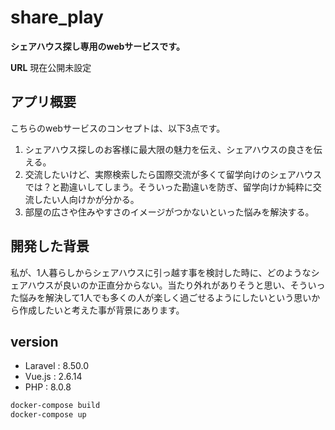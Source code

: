 # share_play

**シェアハウス探し専用のwebサービスです。**

**URL** 現在公開未設定

## アプリ概要

こちらのwebサービスのコンセプトは、以下3点です。

1. シェアハウス探しのお客様に最大限の魅力を伝え、シェアハウスの良さを伝える。
2. 交流したいけど、実際検索したら国際交流が多くて留学向けのシェアハウスでは？と勘違いしてしまう。そういった勘違いを防ぎ、留学向けか純粋に交流したい人向けかが分かる。
3. 部屋の広さや住みやすさのイメージがつかないといった悩みを解決する。

## 開発した背景
私が、1人暮らしからシェアハウスに引っ越す事を検討した時に、どのようなシェアハウスが良いのか正直分からない。当たり外れがありそうと思い、そういった悩みを解決して1人でも多くの人が楽しく過ごせるようにしたいという思いから作成したいと考えた事が背景にあります。
## version
- Laravel : 8.50.0
- Vue.js : 2.6.14
- PHP : 8.0.8

```bash
docker-compose build
docker-compose up
```
